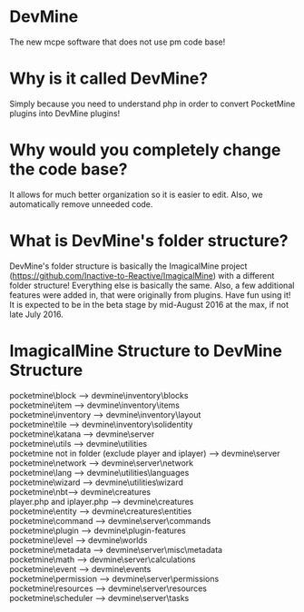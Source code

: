 # DevMine
The new mcpe software that does not use pm code base! 

# Why is it called DevMine?
Simply because you need to understand php in order to convert PocketMine plugins into DevMine plugins!

# Why would you completely change the code base?
It allows for much better organization so it is easier to edit. Also, we automatically remove unneeded code.

# What is DevMine's folder structure?
DevMine's folder structure is basically the ImagicalMine project (https://github.com/Inactive-to-Reactive/ImagicalMine) with a different folder structure! Everything else is basically the same. Also, a few additional features were added in, that were originally from plugins. Have fun using it! It is expected to be in the beta stage by mid-August 2016 at the max, if not late July 2016.

# ImagicalMine Structure to DevMine Structure
pocketmine\block --> devmine\inventory\blocks <br>
pocketmine\item --> devmine\inventory\items <br>
pocketmine\inventory --> devmine\inventory\layout <br>
pocketmine\tile --> devmine\inventory\solidentity <br>
pocketmine\katana --> devmine\server <br>
pocketmine\utils --> devmine\utilities <br>
pocketmine not in folder (exclude player and iplayer) --> devmine\server <br>
pocketmine\network --> devmine\server\network <br>
pocketmine\lang --> devmine\utilities\languages <br>
pocketmine\wizard --> devmine\utilities\wizard <br>
pocketmine\nbt--> devmine\creatures <br>
player.php and iplayer.php --> devmine\creatures  <br>
pocketmine\entity --> devmine\creatures\entities <br>
pocketmine\command --> devmine\server\commands <br>
pocketmine\plugin --> devmine\plugin-features <br>
pocketmine\level --> devmine\worlds <br>
pocketmine\metadata --> devmine\server\misc\metadata <br>
pocketmine\math --> devmine\server\calculations <br>
pocketmine\event --> devmine\events <br>
pocketmine\permission --> devmine\server\permissions <br>
pocketmine\resources --> devmine\server\resources <br>
pocketmine\scheduler --> devmine\server\tasks <br>
